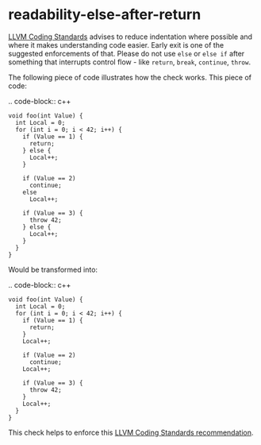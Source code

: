 readability-else-after-return
=============================

[LLVM Coding Standards](https://llvm.org/docs/CodingStandards.html)
advises to reduce indentation where possible and where it makes
understanding code easier. Early exit is one of the suggested
enforcements of that. Please do not use `else` or `else if` after
something that interrupts control flow - like `return`, `break`,
`continue`, `throw`.

The following piece of code illustrates how the check works. This piece
of code:

.. code-block:: c++

    void foo(int Value) {
      int Local = 0;
      for (int i = 0; i < 42; i++) {
        if (Value == 1) {
          return;
        } else {
          Local++;
        }

        if (Value == 2)
          continue;
        else
          Local++;

        if (Value == 3) {
          throw 42;
        } else {
          Local++;
        }
      }
    }

Would be transformed into:

.. code-block:: c++

    void foo(int Value) {
      int Local = 0;
      for (int i = 0; i < 42; i++) {
        if (Value == 1) {
          return;
        }
        Local++;

        if (Value == 2)
          continue;
        Local++;

        if (Value == 3) {
          throw 42;
        }
        Local++;
      }
    }

This check helps to enforce this
[LLVM Coding Standards recommendation](https://llvm.org/docs/CodingStandards.html#don-t-use-else-after-a-return).

